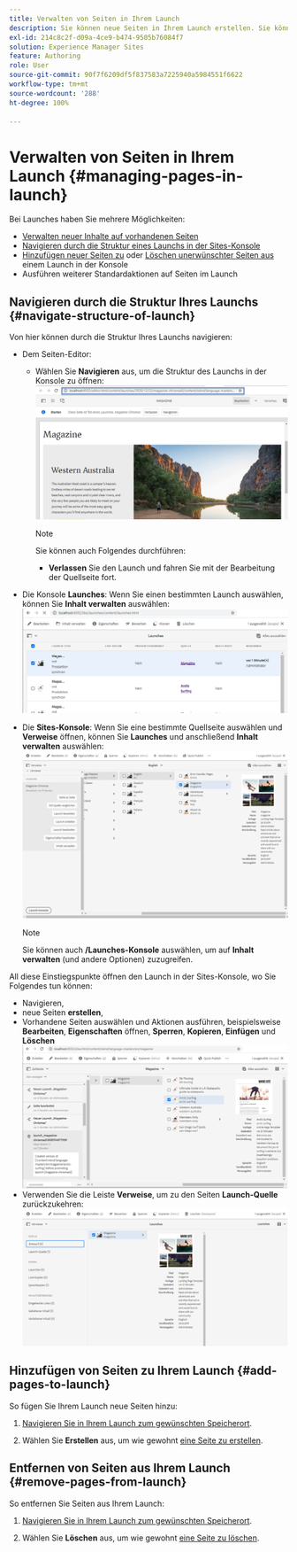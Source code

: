 ```yaml
---
title: Verwalten von Seiten in Ihrem Launch
description: Sie können neue Seiten in Ihrem Launch erstellen. Sie können auch unerwünschte Seiten löschen.
exl-id: 214c8c2f-d09a-4ce9-b474-9505b76084f7
solution: Experience Manager Sites
feature: Authoring
role: User
source-git-commit: 90f7f6209df5f837583a7225940a5984551f6622
workflow-type: tm+mt
source-wordcount: '288'
ht-degree: 100%

---
```


# Verwalten von Seiten in Ihrem Launch {#managing-pages-in-launch}

Bei Launches haben Sie mehrere Möglichkeiten:

* [Verwalten neuer Inhalte auf vorhandenen Seiten](/help/sites-cloud/authoring/launches/editing.md)
* [Navigieren durch die Struktur eines Launchs in der Sites-Konsole](#navigate-structure-of-launch)
* [Hinzufügen neuer Seiten zu](#add-pages-to-launch) oder [Löschen unerwünschter Seiten aus](#remove-pages-from-launch) einem Launch in der Konsole
* Ausführen weiterer Standardaktionen auf Seiten im Launch

## Navigieren durch die Struktur Ihres Launchs {#navigate-structure-of-launch}

Von hier können durch die Struktur Ihres Launchs navigieren:

* Dem Seiten-Editor:

   * Wählen Sie **Navigieren** aus, um die Struktur des Launchs in der Konsole zu öffnen:
     ![Navigieren zum Launch über den Seiten-Editor](/help/sites-cloud/authoring/assets/launches-navigate-page-editor.png)

     >[!NOTE]
     >
     >Sie können auch Folgendes durchführen:
     >
     >* **Verlassen** Sie den Launch und fahren Sie mit der Bearbeitung der Quellseite fort.

* Die Konsole **Launches**:
Wenn Sie einen bestimmten Launch auswählen, können Sie **Inhalt verwalten** auswählen:
  ![Launches-Konsole – Verwalten von Inhalten](/help/sites-cloud/authoring/assets/launches-navigate-launches-console.png)

* Die **Sites-Konsole**:
Wenn Sie eine bestimmte Quellseite auswählen und **Verweise** öffnen, können Sie **Launches** und anschließend **Inhalt verwalten** auswählen:
  ![Launches-Konsole – Verwalten von Inhalten](/help/sites-cloud/authoring/assets/launches-navigate-sites-console.png)

  >[!NOTE]
  >
  >Sie können auch **/Launches-Konsole** auswählen, um auf **Inhalt verwalten** (und andere Optionen) zuzugreifen.

All diese Einstiegspunkte öffnen den Launch in der Sites-Konsole, wo Sie Folgendes tun können:

* Navigieren,
* neue Seiten **erstellen**,
* Vorhandene Seiten auswählen und Aktionen ausführen, beispielsweise **Bearbeiten**, **Eigenschaften** öffnen, **Sperren**, **Kopieren**, **Einfügen** und **Löschen**
  ![Navigieren in der Sites-Konsole über „Inhalt verwalten“](/help/sites-cloud/authoring/assets/launches-navigate-manage-content.png)
* Verwenden Sie die Leiste **Verweise**, um zu den Seiten **Launch-Quelle** zurückzukehren:
  ![Sites-Konsole – Launch-Quelle](/help/sites-cloud/authoring/assets/launches-navigate-launch-source.png)

## Hinzufügen von Seiten zu Ihrem Launch {#add-pages-to-launch}

So fügen Sie Ihrem Launch neue Seiten hinzu:

1. [Navigieren Sie in Ihrem Launch zum gewünschten Speicherort](#navigate-structure-of-launch).

1. Wählen Sie **Erstellen** aus, um wie gewohnt [eine Seite zu erstellen](/help/sites-cloud/authoring/sites-console/creating-pages.md#creating-a-new-page).

## Entfernen von Seiten aus Ihrem Launch {#remove-pages-from-launch}

So entfernen Sie Seiten aus Ihrem Launch:

1. [Navigieren Sie in Ihrem Launch zum gewünschten Speicherort](#navigate-structure-of-launch).

1. Wählen Sie **Löschen** aus, um wie gewohnt [eine Seite zu löschen](/help/sites-cloud/authoring/sites-console/managing-pages.md#deleting-a-page).
